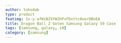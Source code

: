 ```yaml
---
author: tokodab
type: product
featimg: 1x-y-afWsBZXYW2hPvFDxttc0oerDBoEA
title: Dragon Ball Z Goten Samsung Galaxy S9 Case
tags: [samsung, galaxy, s9]
category: [samsung]
---
```

